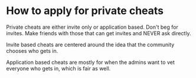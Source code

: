 # How to apply for private cheats

Private cheats are either invite only or application based. Don't beg for invites. Make friends with those that can get invites and NEVER ask directly.

Invite based cheats are centered around the idea that the community chooses who gets in.

Application based cheats are mostly for when the admins want to vet everyone who gets in, which is fair as well.


